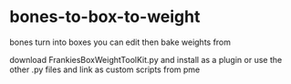# bones-to-box-to-weight
bones turn into boxes you can edit then bake weights from

download FrankiesBoxWeightToolKit.py and install as a plugin or use the other .py files and link as custom scripts from pme
